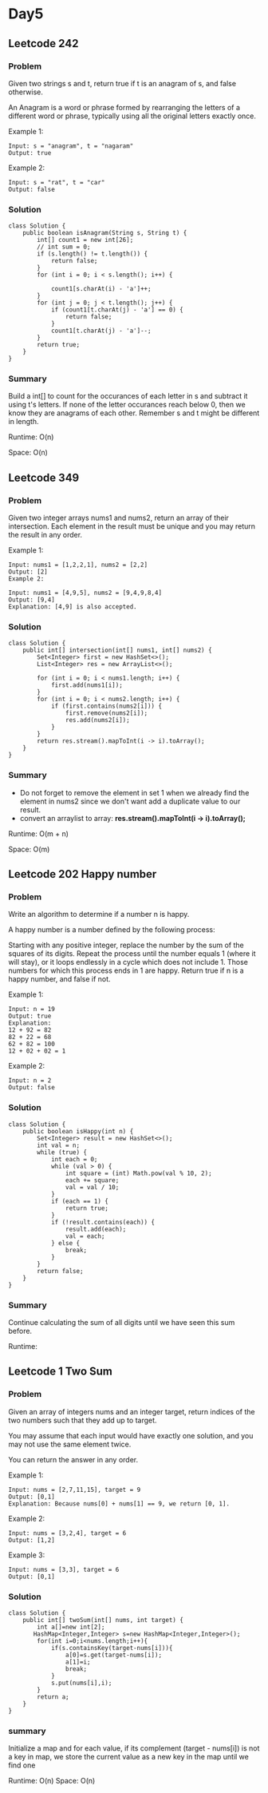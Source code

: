 # Day5
## Leetcode 242
### Problem
Given two strings s and t, return true if t is an anagram of s, and false otherwise.

An Anagram is a word or phrase formed by rearranging the letters of a different word or phrase, typically using all the original letters exactly once.

 

Example 1:
```
Input: s = "anagram", t = "nagaram"
Output: true
```
Example 2:
```
Input: s = "rat", t = "car"
Output: false
```

### Solution
```
class Solution {
    public boolean isAnagram(String s, String t) {
        int[] count1 = new int[26];
        // int sum = 0;
        if (s.length() != t.length()) {
            return false;
        }
        for (int i = 0; i < s.length(); i++) {
            
            count1[s.charAt(i) - 'a']++;
        }
        for (int j = 0; j < t.length(); j++) {
            if (count1[t.charAt(j) - 'a'] == 0) {
                return false;
            }
            count1[t.charAt(j) - 'a']--;
        }
        return true;
    }
}
```
### Summary
Build a int[] to count for the occurances of each letter in s and subtract it using t's letters. If none of the letter occurances reach below 0, then we know they are anagrams of each other. Remember s and t might be different in length.

Runtime: O(n)

Space: O(n)

## Leetcode 349
### Problem
Given two integer arrays nums1 and nums2, return an array of their 
intersection. Each element in the result must be unique and you may return the result in any order.

Example 1:
```
Input: nums1 = [1,2,2,1], nums2 = [2,2]
Output: [2]
Example 2:
```
```
Input: nums1 = [4,9,5], nums2 = [9,4,9,8,4]
Output: [9,4]
Explanation: [4,9] is also accepted.
```

### Solution
```
class Solution {
    public int[] intersection(int[] nums1, int[] nums2) {
        Set<Integer> first = new HashSet<>();
        List<Integer> res = new ArrayList<>();

        for (int i = 0; i < nums1.length; i++) {
            first.add(nums1[i]);
        }
        for (int i = 0; i < nums2.length; i++) {
            if (first.contains(nums2[i])) {
                first.remove(nums2[i]);
                res.add(nums2[i]);
            }
        }
        return res.stream().mapToInt(i -> i).toArray();
    }
}
```

### Summary
- Do not forget to remove the element in set 1 when we already find the element in nums2 since we don't want add a duplicate value to our result.
- convert an arraylist to array: **res.stream().mapToInt(i -> i).toArray();**

Runtime: O(m + n)

Space: O(m)

## Leetcode 202 Happy number
### Problem

Write an algorithm to determine if a number n is happy.

A happy number is a number defined by the following process:

Starting with any positive integer, replace the number by the sum of the squares of its digits.
Repeat the process until the number equals 1 (where it will stay), or it loops endlessly in a cycle which does not include 1.
Those numbers for which this process ends in 1 are happy.
Return true if n is a happy number, and false if not.

 

Example 1:
```
Input: n = 19
Output: true
Explanation:
12 + 92 = 82
82 + 22 = 68
62 + 82 = 100
12 + 02 + 02 = 1
```
Example 2:
```
Input: n = 2
Output: false
```
### Solution
```
class Solution {
    public boolean isHappy(int n) {
        Set<Integer> result = new HashSet<>();
        int val = n;
        while (true) {
            int each = 0;
            while (val > 0) {
                int square = (int) Math.pow(val % 10, 2);
                each += square;
                val = val / 10;
            }
            if (each == 1) {
                return true;
            }
            if (!result.contains(each)) {
                result.add(each);
                val = each;
            } else {
                break;
            }
        }
        return false;
    }
}
```

### Summary
Continue calculating the sum of all digits until we have seen this sum before.

Runtime:


## Leetcode 1 Two Sum
### Problem
Given an array of integers nums and an integer target, return indices of the two numbers such that they add up to target.

You may assume that each input would have exactly one solution, and you may not use the same element twice.

You can return the answer in any order.

 

Example 1:
```
Input: nums = [2,7,11,15], target = 9
Output: [0,1]
Explanation: Because nums[0] + nums[1] == 9, we return [0, 1].
```
Example 2:
```
Input: nums = [3,2,4], target = 6
Output: [1,2]
```
Example 3:
```
Input: nums = [3,3], target = 6
Output: [0,1]
```
### Solution
```
class Solution {
    public int[] twoSum(int[] nums, int target) {
        int a[]=new int[2];
       HashMap<Integer,Integer> s=new HashMap<Integer,Integer>();
        for(int i=0;i<nums.length;i++){
            if(s.containsKey(target-nums[i])){
                a[0]=s.get(target-nums[i]);
                a[1]=i;
                break;
            }
            s.put(nums[i],i);
        }
        return a;
    }
}
```

### summary
Initialize a map and for each value, if its complement (target - nums[i]) is not a key in map, we store the current value as a new key in the map until we find one

Runtime: O(n)
Space: O(n)
